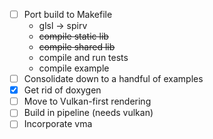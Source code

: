 - [ ] Port build to Makefile
  - glsl -> spirv
  - ~~compile static lib~~
  - ~~compile shared lib~~
  - compile and run tests
  - compile example
- [ ] Consolidate down to a handful of examples
- [x] Get rid of doxygen
- [ ] Move to Vulkan-first rendering
- [ ] Build in pipeline (needs vulkan)
- [ ] Incorporate vma